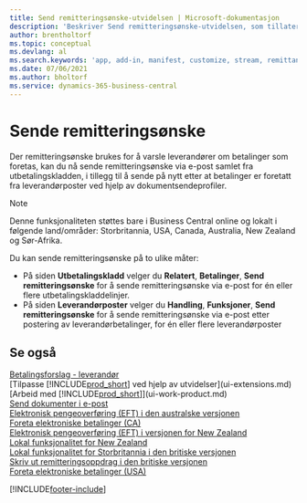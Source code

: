 ```yaml
---
title: Send remitteringsønske-utvidelsen | Microsoft-dokumentasjon
description: 'Beskriver Send remitteringsønske-utvidelsen, som tillater at remitteringsønsker sendes via e-post og sendes på nytt fra utbetalingskladden og leverandørposter.'
author: brentholtorf
ms.topic: conceptual
ms.devlang: al
ms.search.keywords: 'app, add-in, manifest, customize, stream, remittance, advice'
ms.date: 07/06/2021
ms.author: bholtorf
ms.service: dynamics-365-business-central
---
```

# Sende remitteringsønske

Der remitteringsønske brukes for å varsle leverandører om betalinger som foretas, kan du nå sende remitteringsønske via e-post samlet fra utbetalingskladden, i tillegg til å sende på nytt etter at betalinger er foretatt fra leverandørposter ved hjelp av dokumentsendeprofiler.

> [!NOTE]
> Denne funksjonaliteten støttes bare i Business Central online og lokalt i følgende land/områder: Storbritannia, USA, Canada, Australia, New Zealand og Sør-Afrika.  

Du kan sende remitteringsønske på to ulike måter:

* På siden **Utbetalingskladd** velger du **Relatert**, **Betalinger**, **Send remitteringsønske** for å sende remitteringsønske via e-post for én eller flere utbetalingskladdelinjer.
* På siden **Leverandørposter** velger du **Handling**, **Funksjoner**, **Send remitteringsønske** for å sende remitteringsønske via e-post etter postering av leverandørbetalinger, for én eller flere leverandørposter

## Se også

[Betalingsforslag - leverandør](payables-how-suggest-vendor-payments.md)  
[Tilpasse [!INCLUDE[prod_short](includes/prod_short.md)] ved hjelp av utvidelser](ui-extensions.md)  
[Arbeid med [!INCLUDE[prod_short](includes/prod_short.md)]](ui-work-product.md)  
[Send dokumenter i e-post](ui-how-send-documents-email.md)  
[Elektronisk pengeoverføring (EFT) i den australske versjonen](localfunctionality/australia/electronic-funds-transfer-eft-.md)  
[Foreta elektroniske betalinger (CA)](finance-make-payments-with-bank-data-conversion-service-or-sepa-credit-transfer.md#exporting-payments-to-a-bank-file)  
[Elektronisk pengeoverføring (EFT) i versjonen for New Zealand](localfunctionality/newzealand/electronic-funds-transfer-eft-.md)  
[Lokal funksjonalitet for New Zealand](localfunctionality/newzealand/new-zealand-local-functionality.md)  
[Lokal funksjonalitet for Storbritannia i den britiske versjonen](localfunctionality/unitedkingdom/united-kingdom-local-functionality.md)  
[Skriv ut remitteringsoppdrag i den britiske versjonen](localfunctionality/unitedkingdom/how-to-print-remittance-advice.md)  
[Foreta elektroniske betalinger (USA)](finance-make-payments-with-bank-data-conversion-service-or-sepa-credit-transfer.md#exporting-payments-to-a-bank-file)  
  

[!INCLUDE[footer-include](includes/footer-banner.md)]